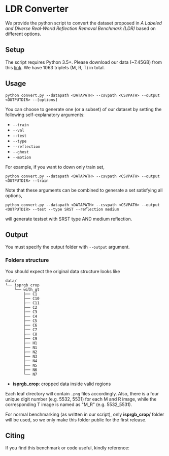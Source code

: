# LDR Converter
We provide the python script to convert the dataset proposed in _A Labeled and Diverse Real-World Reflection Removal Benchmark (LDR)_ based on different options.

## Setup
The script requires Python 3.5+.
Please download our data (~7.45GB) from this [link](https://hkustconnect-my.sharepoint.com/:f:/g/personal/xhuangat_connect_ust_hk/EkjThMWOhT1EoKrK-U6l8EkB9BeKQjPNjB3mlK2omAZQIw?e=YPb48i). We have 1063 triplets (M, R, T) in total.

## Usage
```
python convert.py --datapath <DATAPATH> --csvpath <CSVPATH> --output <OUTPUTDIR> --[options]
```

You can choose to generate one (or a subset) of our dataset by setting the following self-explanatory arguments:

- ```--train```
- ```--val```
- ```--test```
- ```--type```
- ```--reflection```
- ```--ghost```
- ```--motion```

For example, if you want to down only train set,
```
python convert.py --datapath <DATAPATH> --csvpath <CSVPATH> --output <OUTPUTDIR> --train
```

Note that these arguments can be combined to generate a set satisfying all options,

```
python convert.py --datapath <DATAPATH> --csvpath <CSVPATH> --output <OUTPUTDIR> --test --type SRST --reflection medium
```

will generate testset with SRST type AND medium reflection.

## Output
You must specify the output folder with ```--output``` argument.

### Folders structure
You should expect the original data structure looks like
```
data/
└── isprgb_crop
    └── with_gt
        ├── C1
        ├── C10
        ├── C11
        ├── C2
        ├── C3
        ├── C4
        ├── C5
        ├── C6
        ├── C7
        ├── C8
        ├── C9
        ├── H1
        ├── N1
        ├── N2
        ├── N3
        ├── N4
        ├── N5
        ├── N6
        └── N7
```
- **isprgb_crop**: cropped data inside valid regions

Each leaf directory will contain ```.png``` files accordingly. Also, there is a four unique digit number (e.g. 5532, 5531) for each M and R image, while the corresponding T image is named as "M_R" (e.g. 5532_5531).

For normal benchmarking (as written in our script), only **isprgb_crop/** folder will be used, so we only make this folder public for the first release. 
<!-- However, you are also welcome to play with the original data. But please ensure that only valid region bounded by mask are valid for _T = M-R_. -->

## Citing
If you find this benchmark or code useful, kindly reference:
```

```
